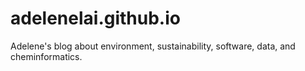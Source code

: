 # adelenelai.github.io

Adelene's blog about environment, sustainability, software, data, and cheminformatics.
